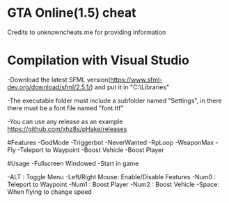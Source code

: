 # GTA Online(1.5) cheat 
Credits to unknowncheats.me for providing information
# Compilation with Visual Studio
-Download the latest SFML version(https://www.sfml-dev.org/download/sfml/2.5.1/) and put it in "C:\\Libraries\"

-The executable folder must include a subfolder named "Settings", in there there must be a font file named "font.ttf"

-You can use any release as an example https://github.com/xhz8s/pHake/releases

#Features
-GodMode
-Triggerbot
-NeverWanted
-RpLoop
-WeaponMax
-Fly
-Teleport to Waypoint
-Boost Vehicle
-Boost Player


#Usage
-Fullscreen Windowed
-Start in game

-ALT : Toggle Menu
-Left/Right Mouse: Enable/Disable Features
-Num0 : Teleport to Waypoint
-Num1 : Boost Player
-Num2 : Boost Vehicle
-Space: When flying to change speed
